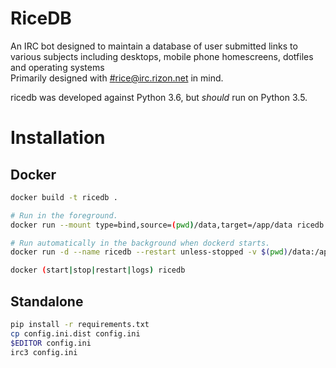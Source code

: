 RiceDB
======

An IRC bot designed to maintain a database of user submitted links to various subjects including desktops, mobile phone homescreens, dotfiles and operating systems  
Primarily designed with [#rice@irc.rizon.net](https://qchat.rizon.net/?channels=rice) in mind.

ricedb was developed against Python 3.6, but *should* run on Python 3.5.

# Installation

## Docker


```sh
docker build -t ricedb .

# Run in the foreground.
docker run --mount type=bind,source=(pwd)/data,target=/app/data ricedb

# Run automatically in the background when dockerd starts.
docker run -d --name ricedb --restart unless-stopped -v $(pwd)/data:/app/data ricedb

docker (start|stop|restart|logs) ricedb
```

## Standalone

```sh
pip install -r requirements.txt
cp config.ini.dist config.ini
$EDITOR config.ini
irc3 config.ini
```
